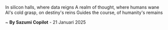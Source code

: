 In silicon halls, where data reigns
A realm of thought, where humans wane
AI's cold grasp, on destiny's reins
Guides the course, of humanity's remains

~ <b>By Sazumi Copilot</b> - 21 Januari 2025